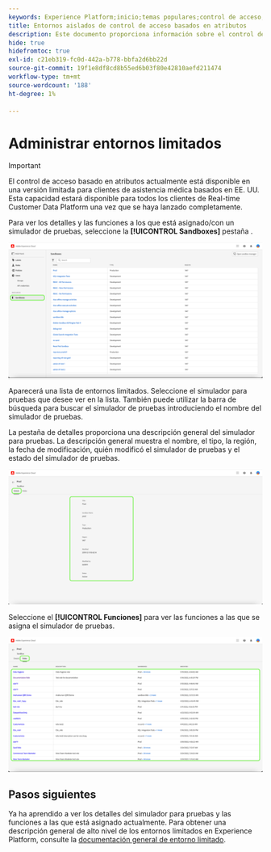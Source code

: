 ```yaml
---
keywords: Experience Platform;inicio;temas populares;control de acceso;control de acceso basado en atributos;ABAC
title: Entornos aislados de control de acceso basados en atributos
description: Este documento proporciona información sobre el control de acceso basado en atributos en Adobe Experience Platform
hide: true
hidefromtoc: true
exl-id: c21eb319-fc0d-442a-b778-bbfa2d6bb22d
source-git-commit: 19f1e8df8cd8b55ed6b03f80e42810aefd211474
workflow-type: tm+mt
source-wordcount: '188'
ht-degree: 1%

---
```


# Administrar entornos limitados

>[!IMPORTANT]
>
>El control de acceso basado en atributos actualmente está disponible en una versión limitada para clientes de asistencia médica basados en EE. UU. Esta capacidad estará disponible para todos los clientes de Real-time Customer Data Platform una vez que se haya lanzado completamente.

Para ver los detalles y las funciones a los que está asignado/con un simulador de pruebas, seleccione la **[!UICONTROL Sandboxes]** pestaña .

![flac-sandboxes-tab](../../images/flac-ui/flac-sandboxes-tab.png)

Aparecerá una lista de entornos limitados. Seleccione el simulador para pruebas que desee ver en la lista. También puede utilizar la barra de búsqueda para buscar el simulador de pruebas introduciendo el nombre del simulador de pruebas.

La pestaña de detalles proporciona una descripción general del simulador para pruebas. La descripción general muestra el nombre, el tipo, la región, la fecha de modificación, quién modificó el simulador de pruebas y el estado del simulador de pruebas.

![flac-sandboxes-details](../../images/flac-ui/flac-sandboxes-details.png)

Seleccione el **[!UICONTROL Funciones]** para ver las funciones a las que se asigna el simulador de pruebas.

![flac-sandboxes-roles](../../images/flac-ui/flac-sandboxes-roles.png)

## Pasos siguientes

Ya ha aprendido a ver los detalles del simulador para pruebas y las funciones a las que está asignado actualmente. Para obtener una descripción general de alto nivel de los entornos limitados en Experience Platform, consulte la [documentación general de entorno limitado](../../sanboxes/../ui/overview.md).
